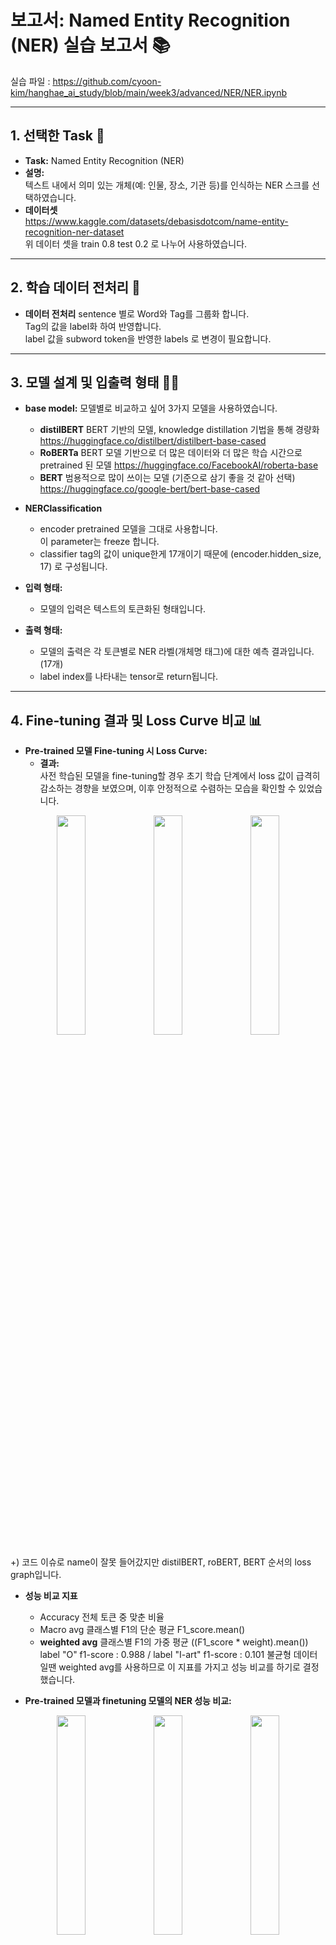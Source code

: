 # 보고서: Named Entity Recognition (NER) 실습 보고서 📚

실습 파일 : https://github.com/cyoon-kim/hanghae_ai_study/blob/main/week3/advanced/NER/NER.ipynb   

---

## 1. 선택한 Task 📝

- **Task:** Named Entity Recognition (NER)
- **설명:**  
  텍스트 내에서 의미 있는 개체(예: 인물, 장소, 기관 등)를 인식하는 NER 스크를 선택하였습니다.
- **데이터셋**  
  https://www.kaggle.com/datasets/debasisdotcom/name-entity-recognition-ner-dataset   
  위 데이터 셋을 train 0.8 test 0.2 로 나누어 사용하였습니다.

---

## 2. 학습 데이터 전처리 📂

- **데이터 전처리**
  sentence 별로 Word와 Tag를 그룹화 합니다.   
  Tag의 값을 label화 하여 반영합니다.   
  label 값을 subword token을 반영한 labels 로 변경이 필요합니다.

---

## 3. 모델 설계 및 입출력 형태 🧑‍💻

- **base model:**
  모델별로 비교하고 싶어 3가지 모델을 사용하였습니다.    
  - **distilBERT**
    BERT 기반의 모델, knowledge distillation 기법을 통해 경량화   
    https://huggingface.co/distilbert/distilbert-base-cased
  - **RoBERTa**
    BERT 모델 기반으로 더 많은 데이터와 더 많은 학습 시간으로 pretrained 된 모델
    https://huggingface.co/FacebookAI/roberta-base
  - **BERT**
    범용적으로 많이 쓰이는 모델 (기준으로 삼기 좋을 것 같아 선택)
    https://huggingface.co/google-bert/bert-base-cased

- **NERClassification**
  - encoder
    pretrained 모델을 그대로 사용합니다.   
    이 parameter는 freeze 합니다.
  - classifier
    tag의 값이 unique한게 17개이기 때문에 (encoder.hidden_size, 17) 로 구성됩니다.   

- **입력 형태:**  
  - 모델의 입력은 텍스트의 토큰화된 형태입니다.  

- **출력 형태:**  
  - 모델의 출력은 각 토큰별로 NER 라벨(개체명 태그)에 대한 예측 결과입니다. (17개)  
  - label index를 나타내는 tensor로 return됩니다.

---

## 4. Fine-tuning 결과 및 Loss Curve 비교 📊

- **Pre-trained 모델 Fine-tuning 시 Loss Curve:**  
  - **결과:**  
    사전 학습된 모델을 fine-tuning할 경우 초기 학습 단계에서 loss 값이 급격히 감소하는 경향을 보였으며, 이후 안정적으로 수렴하는 모습을 확인할 수 있었습니다.
    
<p align="center">
  <img src="https://github.com/user-attachments/assets/22e7d211-0d03-46fd-9876-20caae30ef54" width="30%" />
  <img src="https://github.com/user-attachments/assets/c1490656-f7a2-4607-bbb7-230b89fb8b01" width="30%" />
  <img src="https://github.com/user-attachments/assets/716cc1b7-2a94-4f6f-ad3a-9bead12e8d08" width="30%" />
</p>

+) 코드 이슈로 name이 잘못 들어갔지만 distilBERT, roBERT, BERT 순서의 loss graph입니다.

- **성능 비교 지표**
  - Accuracy
    전체 토큰 중 맞춘 비율
  - Macro avg
    클래스별 F1의 단순 평균 F1_score.mean()
  - **weighted avg**
    클래스별 F1의 가중 평균 ((F1_score * weight).mean())   
    label "O" f1-score : 0.988 / label "I-art" f1-score : 0.101
    불균형 데이터일땐 weighted avg를 사용하므로 이 지표를 가지고 성능 비교를 하기로 결정했습니다.

- **Pre-trained 모델과 finetuning 모델의 NER 성능 비교:**

<p align="center">
  <img src="https://github.com/user-attachments/assets/2cd6d180-de8e-4c6e-afc8-948663d0655f" width="30%" />
  <img src="https://github.com/user-attachments/assets/227c79c3-f6ca-42f3-a3c4-21316febc781" width="30%" />
  <img src="https://github.com/user-attachments/assets/5dda9c76-39ce-423d-96e1-2f99dff94fea" width="30%" />
</p>

  - **결과**
    세 모델 모두 베이스 모델의 성능보다 대폭 성능이 올라간 걸 확인할 수 있었고, 세 모델 모두 비슷한 성능이 나온걸 확인할 수 있었습니다.
---
